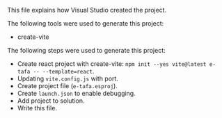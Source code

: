 This file explains how Visual Studio created the project.

The following tools were used to generate this project:
- create-vite

The following steps were used to generate this project:
- Create react project with create-vite: `npm init --yes vite@latest e-tafa -- --template=react`.
- Updating `vite.config.js` with port.
- Create project file (`e-tafa.esproj`).
- Create `launch.json` to enable debugging.
- Add project to solution.
- Write this file.
